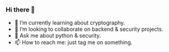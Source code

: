 ### Hi there 👋

- 🌱 I’m currently learning about cryptography.
- 👯 I’m looking to collaborate on backend & security projects.
- 💬 Ask me about python & security.
- 📫 How to reach me: just tag me on something.
